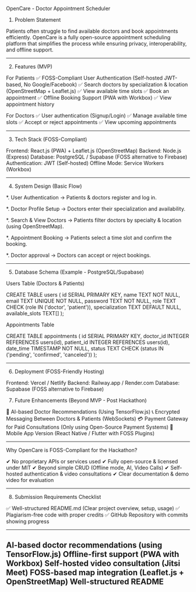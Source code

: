 OpenCare -  Doctor Appointment Scheduler

1. Problem Statement

Patients often struggle to find available doctors and book appointments efficiently. 
OpenCare is a fully open-source appointment scheduling platform that simplifies the process while ensuring privacy, interoperability,
and offline support.

---

2. Features (MVP)

For Patients
✅ FOSS-Compliant User Authentication (Self-hosted JWT-based, No Google/Facebook)
✅ Search doctors by specialization & location (OpenStreetMap + Leaflet.js)
✅ View available time slots
✅ Book an appointment
✅ Offline Booking Support (PWA with Workbox)
✅ View appointment history

For Doctors
✅ User authentication (Signup/Login)
✅ Manage available time slots
✅ Accept or reject appointments
✅ View upcoming appointments


---

3. Tech Stack (FOSS-Compliant)

Frontend: React.js (PWA) + Leaflet.js (OpenStreetMap)
Backend: Node.js (Express)
Database: PostgreSQL / Supabase (FOSS alternative to Firebase)
Authentication: JWT (Self-hosted)
Offline Mode: Service Workers (Workbox)

---

4. System Design (Basic Flow)

*. User Authentication → Patients & doctors register and log in.

*. Doctor Profile Setup → Doctors enter their specialization and availability.

*. Search & View Doctors → Patients filter doctors by specialty & location (using OpenStreetMap).

*. Appointment Booking → Patients select a time slot and confirm the booking.

*. Doctor approval → Doctors can accept or reject bookings.

---

5. Database Schema (Example - PostgreSQL/Supabase)

Users Table (Doctors & Patients)

CREATE TABLE users (
  id SERIAL PRIMARY KEY,
  name TEXT NOT NULL,
  email TEXT UNIQUE NOT NULL,
  password TEXT NOT NULL,
  role TEXT CHECK (role IN ('doctor', 'patient')),
  specialization TEXT DEFAULT NULL,
  available_slots TEXT[]
);

Appointments Table

CREATE TABLE appointments (
  id SERIAL PRIMARY KEY,
  doctor_id INTEGER REFERENCES users(id),
  patient_id INTEGER REFERENCES users(id),
  date_time TIMESTAMP NOT NULL,
  status TEXT CHECK (status IN ('pending', 'confirmed', 'canceled'))
);

---

6. Deployment (FOSS-Friendly Hosting)

Frontend: Vercel / Netlify
Backend: Railway.app / Render.com
Database: Supabase (FOSS alternative to Firebase)

7. Future Enhancements (Beyond MVP - Post Hackathon)

🚀 AI-based Doctor Recommendations (Using TensorFlow.js)
📞 Encrypted Messaging Between Doctors & Patients (WebSockets)
💳 Payment Gateway for Paid Consultations (Only using Open-Source Payment Systems)
📱 Mobile App Version (React Native / Flutter with FOSS Plugins)

---

Why OpenCare is FOSS-Compliant for the Hackathon?

✔ No proprietary APIs or services used
✔ Fully open-source & licensed under MIT
✔ Beyond simple CRUD (Offline mode, AI, Video Calls)
✔ Self-hosted authentication & video consultations
✔ Clear documentation & demo video for evaluation

---

8. Submission Requirements Checklist

✅ Well-structured README.md (Clear project overview, setup, usage)
✅ Plagiarism-free code with proper credits
✅ GitHub Repository with commits showing progress

---
AI-based doctor recommendations (using TensorFlow.js)
Offline-first support (PWA with Workbox)
Self-hosted video consultation (Jitsi Meet)
FOSS-based map integration (Leaflet.js + OpenStreetMap)
Well-structured README
---
